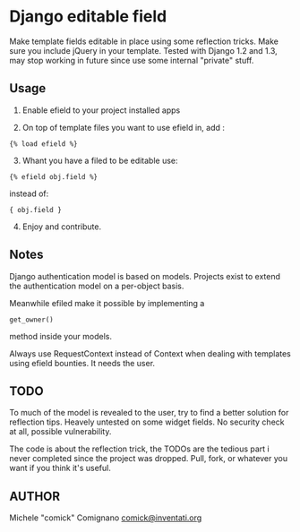 Django editable field
=====================

Make template fields editable in place using some reflection tricks.
Make sure you include jQuery in your template.
Tested with Django 1.2 and 1.3, may stop working in future since use some internal "private" stuff.

Usage
-----

1. Enable efield to your project installed apps

2. On top of template files you want to use efield in, add :

`{% load efield %}`

3. Whant you have a filed to be editable use:

`{% efield obj.field %}`

instead of:

`{ obj.field }`

4. Enjoy and contribute.

Notes
-----

Django authentication model is based on models.
Projects exist to extend the authentication model on a per-object basis.

Meanwhile efiled make it possible by implementing a 

`get_owner()`

method inside your models.

Always use RequestContext instead of Context when dealing with templates using efield bounties.
It needs the user.

TODO
----

To much of the model is revealed to the user, try to find a better solution for reflection tips.
Heavely untested on some widget fields.
No security check at all, possible vulnerability.

The code is about the reflection trick, the TODOs are the tedious part i never completed since the project was dropped.
Pull, fork, or whatever you want if you think it's useful.

AUTHOR
------

Michele "comick" Comignano <comick@inventati.org>
